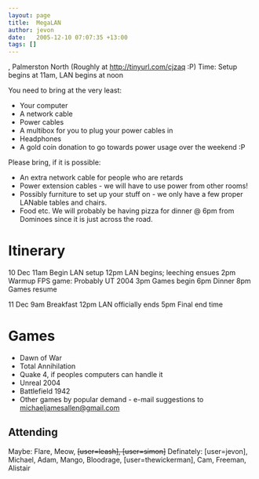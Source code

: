 ```yaml
---
layout: page
title:  MegaLAN
author: jevon
date:   2005-12-10 07:07:35 +13:00
tags: []
---
```


, Palmerston North (Roughly at http://tinyurl.com/cjzaq :P)
Time: Setup begins at 11am, LAN begins at noon

You need to bring at the very least:
* Your computer
* A network cable
* Power cables
* A multibox for you to plug your power cables in
* Headphones
* A gold coin donation to go towards power usage over the weekend :P

Please bring, if it is possible:
* An extra network cable for people who are retards
* Power extension cables - we will have to use power from other rooms!
* Possibly furniture to set up your stuff on - we only have a few proper LANable tables and chairs.
* Food etc. We will probably be having pizza for dinner @ 6pm from Dominoes since it is just across the road.

# Itinerary
10 Dec
11am Begin LAN setup
12pm LAN begins; leeching ensues
2pm Warmup FPS game: Probably UT 2004
3pm Games begin
6pm Dinner
8pm Games resume

11 Dec
9am Breakfast
12pm LAN officially ends
5pm Final end time

# Games
* Dawn of War
* Total Annihilation
* Quake 4, if peoples computers can handle it
* Unreal 2004
* Battlefield 1942
* Other games by popular demand - e-mail suggestions to michaeljamesallen@gmail.com 

## Attending
Maybe: Flare, Meow, <strike>[user=leash], [user=simon]</strike>
Definately: [user=jevon], Michael, Adam, Mango, Bloodrage, [user=thewickerman], Cam, Freeman, Alistair
